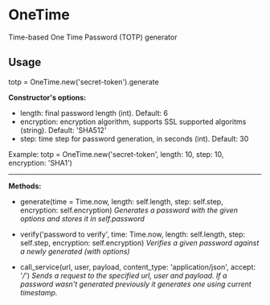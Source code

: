 # OneTime
Time-based One Time Password (TOTP) generator

Usage
-----

totp = OneTime.new('secret-token').generate

**Constructor's options:**

- length: final password length (int). Default: 6
- encryption: encryption algorithm, supports SSL supported algoritms (string). Default: 'SHA512'
- step: time step for password generation, in seconds (int). Default: 30

Example: totp = OneTime.new('secret-token', length: 10, step: 10, encryption: 'SHA1')

----------------------
**Methods:**

 - generate(time = Time.now, length: self.length, step: self.step, encryption: self.encryption)
    *Generates a password with the given options and stores it in self.password*

 - verify('password to verify', time: Time.now, length: self.length, step: self.step, encryption: self.encryption)
    *Verifies a given password against a newly generated (with options)*

 - call_service(url, user, payload, content_type: 'application/json', accept: '*/*')
    *Sends a request to the specified url, user and payload. If a password wasn't generated previously it generates one using current timestamp.*
